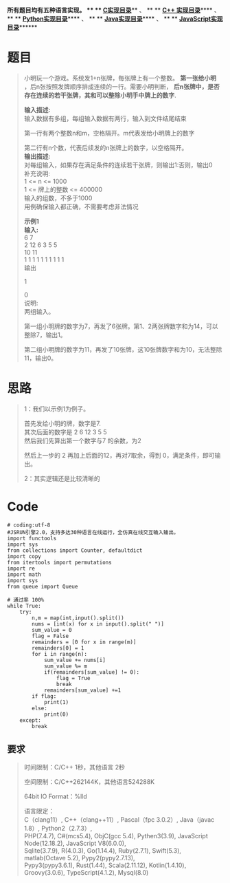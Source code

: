 **所有题目均有五种语言实现。 ** **
**[C实现目录](https://renjie.blog.csdn.net/article/details/129190260
"C实现目录")****** 、 ** ** **[C++
实现目录](https://blog.csdn.net/misayaaaaa/category_12036814.html "C++
实现目录")****** 、 ** **
**[Python实现目录](https://blog.csdn.net/misayaaaaa/category_12111005.html
"Python实现目录")****** 、 ** **
**[Java实现目录](https://blog.csdn.net/misayaaaaa/category_12111006.html
"Java实现目录")****** 、 ** **
**[JavaScript实现目录](https://blog.csdn.net/misayaaaaa/category_12199270.html
"JavaScript实现目录")********

# 题目

> 小明玩一个游戏。系统发1+n张牌，每张牌上有一个整数。 **第一张给小明** ，后n张按照发牌顺序排成连续的一行。需要小明判断，
> **后n张牌中，是否存在连续的若干张牌，其和可以整除小明手中牌上的数字**.
>
> **输入描述:**  
>  输入数据有多组，每组输入数据有两行，输入到文件结尾结束
>
> 第一行有两个整数n和m，空格隔开。m代表发给小明牌上的数字
>
> 第二行有n个数，代表后续发的n张牌上的数字，以空格隔开。  
>  **输出描述:**  
>  对每组输入，如果存在满足条件的连续若干张牌，则输出1:否则，输出0  
>  补充说明:  
>  1 <= n <= 1000  
>  1 <= 牌上的整数 <= 400000  
>  输入的组数，不多于1000  
>  用例确保输入都正确，不需要考虑非法情况
>
> **示例1  
>  输入:**  
>  6 7  
>  2 12 6 3 5 5  
>  10 11  
>  1 1 1 1 1 1 1 1 1 1  
>  输出
>
> 1
>
> 0  
>  说明:  
>  两组输入。
>
> 第一组小明牌的数字为7，再发了6张牌。第1、2两张牌数字和为14，可以整除7，输出1。
>
> 第二组小明牌的数字为11，再发了10张牌，这10张牌数字和为10，无法整除11，输出0。

# 思路

> 1：我们以示例1为例子。
>
> 首先发给小明的牌，数字是7.  
>  其次后面的数字是 2 6 12 3 5 5  
>  然后我们先算出第一个数字与7 的余数，为2
>
> 然后上一步的 2 再加上后面的12，再对7取余，得到 0，满足条件，即可输出。
>
> 2：其实逻辑还是比较清晰的

# Code

    
    
    # coding:utf-8
    #JSRUN引擎2.0，支持多达30种语言在线运行，全仿真在线交互输入输出。 
    import functools
    import sys
    from collections import Counter, defaultdict
    import copy
    from itertools import permutations
    import re
    import math
    import sys
    from queue import Queue
    
    # 通过率 100%
    while True:
        try:
            n,m = map(int,input().split())
            nums = [int(x) for x in input().split(" ")]
            sum_value = 0
            flag = False
            remainders = [0 for x in range(m)]
            remainders[0] = 1
            for i in range(n):
                sum_value += nums[i]
                sum_value %= m
                if(remainders[sum_value] != 0):
                    flag = True
                    break
                remainders[sum_value] +=1
            if flag:
                print(1)
            else:
                print(0)
        except:
            break

## 要求

> 时间限制：C/C++ 1秒，其他语言 2秒
>
> 空间限制：C/C++262144K，其他语言524288K
>
> 64bit IO Format：%lld
>
> 语言限定：  
>  C（clang11）, C++（clang++11）, Pascal（fpc 3.0.2）, Java（javac 1.8）,
> Python2（2.7.3）,  
>  PHP(7.4.7), C#(mcs5.4), ObjC(gcc 5.4), Pythen3(3.9), JavaScript
> Node(12.18.2), JavaScript V8(6.0.0),  
>  Sqlite(3.7.9), R(4.0.3), Go(1.14.4), Ruby(2.7.1), Swift(5.3), matlab(Octave
> 5.2), Pypy2(pypy2.7.13),  
>  Pypy3(pypy3.6.1), Rust(1.44), Scala(2.11.12), Kotlin(1.4.10),
> Groovy(3.0.6), TypeScript(4.1.2), Mysql(8.0)

